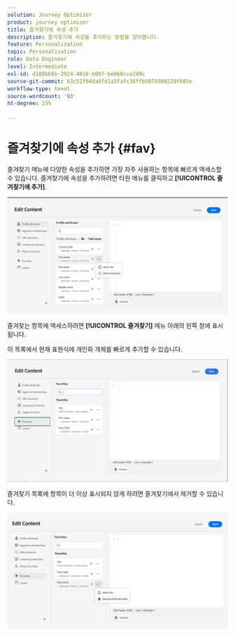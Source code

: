 ```yaml
---
solution: Journey Optimizer
product: journey optimizer
title: 즐겨찾기에 속성 추가
description: 즐겨찾기에 속성을 추가하는 방법을 알아봅니다.
feature: Personalization
topic: Personalization
role: Data Engineer
level: Intermediate
exl-id: d188bb6b-2924-4818-b007-be660cce249c
source-git-commit: 63c52f04da9fd1a5fafc36ffb5079380229f885e
workflow-type: tm+mt
source-wordcount: '93'
ht-degree: 25%

---
```


# 즐겨찾기에 속성 추가 {#fav}

즐겨찾기 메뉴에 다양한 속성을 추가하면 가장 자주 사용하는 항목에 빠르게 액세스할 수 있습니다. 즐겨찾기에 속성을 추가하려면 타원 메뉴를 클릭하고 **[!UICONTROL 즐겨찾기에 추가]**.

![](assets/favorite-option.png)

즐겨찾는 항목에 액세스하려면 **[!UICONTROL 즐겨찾기]** 메뉴 아래의 왼쪽 창에 표시됩니다.

이 목록에서 현재 표현식에 개인화 개체를 빠르게 추가할 수 있습니다.

![](assets/favorite-list.png)

즐겨찾기 목록에 항목이 더 이상 표시되지 않게 하려면 즐겨찾기에서 제거할 수 있습니다.

![](assets/favorite-remove.png)
